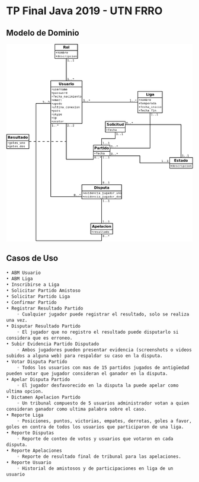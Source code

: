 # TP Final Java 2019 - UTN FRRO

## Modelo de Dominio

![MD](https://raw.githubusercontent.com/rodcibils/winionline/master/doc/MD.png)

## Casos de Uso

    • ABM Usuario
    • ABM Liga
    • Inscribirse a Liga
    • Solicitar Partido Amistoso
    • Solicitar Partido Liga
    • Confirmar Partido
    • Registrar Resultado Partido
        ◦ Cualquier jugador puede registrar el resultado, solo se realiza una vez.
    • Disputar Resultado Partido
        ◦ El jugador que no registro el resultado puede disputarlo si considera que es erroneo.
    • Subir Evidencia Partido Disputado
        ◦ Ambos jugadores pueden presentar evidencia (screenshots o videos subidos a alguna web) para respaldar su caso en la disputa.
    • Votar Disputa Partido
        ◦ Todos los usuarios con mas de 15 partidos jugados de antigüedad pueden votar que jugador consideran el ganador en la disputa.
    • Apelar Disputa Partido
        ◦ El jugador desfavorecido en la disputa la puede apelar como ultima opcion.
    • Dictamen Apelacion Partido
        ◦ Un tribunal compuesto de 5 usuarios administrador votan a quien consideran ganador como ultima palabra sobre el caso.
    • Reporte Liga
        ◦ Posiciones, puntos, victorias, empates, derrotas, goles a favor, goles en contra de todos los usuarios que participaron de una liga.
    • Reporte Disputas
        ◦ Reporte de conteo de votos y usuarios que votaron en cada disputa.
    • Reporte Apelaciones
        ◦ Reporte de resultado final de tribunal para las apelaciones.
    • Reporte Usuario
        ◦ Historial de amistosos y de participaciones en liga de un usuario

